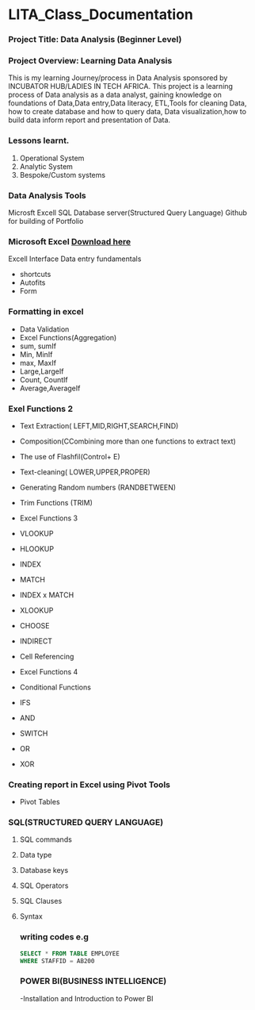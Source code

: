   # LITA_Class_Documentation
### Project Title: Data Analysis (Beginner Level)
### Project Overview: Learning Data Analysis
This is my learning Journey/process in Data Analysis sponsored by INCUBATOR HUB/LADIES IN TECH AFRICA.
This project is a learning process of Data analysis as a data analyst, gaining knowledge on foundations of Data,Data entry,Data literacy, ETL,Tools for cleaning Data, how to create database and how to query data, Data visualization,how to build data inform report and presentation of Data.

### Lessons learnt.
1. Operational System
2. Analytic System
3. Bespoke/Custom systems

### Data Analysis Tools
Microsft Excell
SQL Database server(Structured Query Language)
Github for building of Portfolio

### Microsoft Excel [Download here](http://www.microsoft.com)
Excell Interface
Data entry fundamentals
- shortcuts
- Autofits
- Form
### Formatting in excel
- Data Validation
- Excel Functions(Aggregation)
- sum, sumIf
- Min, MinIf
- max, MaxIf
- Large,LargeIf
- Count, CountIf
- Average,AverageIf

### Exel Functions 2
- Text Extraction( LEFT,MID,RIGHT,SEARCH,FIND)
- Composition(CCombining more than one functions to extract text)
- The use of Flashfil(Control+ E)
- Text-cleaning( LOWER,UPPER,PROPER)
- Generating Random numbers (RANDBETWEEN)
- Trim Functions (TRIM)
- Excel Functions 3
- VLOOKUP
- HLOOKUP
- INDEX
- MATCH
- INDEX x MATCH
- XLOOKUP
- CHOOSE
- INDIRECT
- Cell Referencing  

- Excel Functions 4
- Conditional Functions
- IFS
- AND
- SWITCH
- OR
- XOR
  
### Creating report in Excel using Pivot Tools
- Pivot Tables

### SQL(STRUCTURED QUERY LANGUAGE)
1. SQL commands
2. Data type
3. Database keys
4. SQL Operators
5. SQL Clauses
6. Syntax
   
   ### writing codes e.g
   
   ``` SQL
   SELECT * FROM TABLE EMPLOYEE
   WHERE STAFFID = AB200
   ```

   ### POWER BI(BUSINESS INTELLIGENCE)
   -Installation and Introduction to Power BI
   








